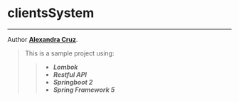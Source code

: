 
# clientsSystem
___
Author **[Alexandra Cruz](https://github.com/AlexandraCruz)**.
>This is a sample project using:
>
>>- <em><strong>Lombok</em></strong>
>>- <em><strong>Restful API</em></strong><br/>
>>- <strong><em>Springboot 2</em></strong><br/>
>>- <strong><em>Spring Framework 5</em></strong><br/>

